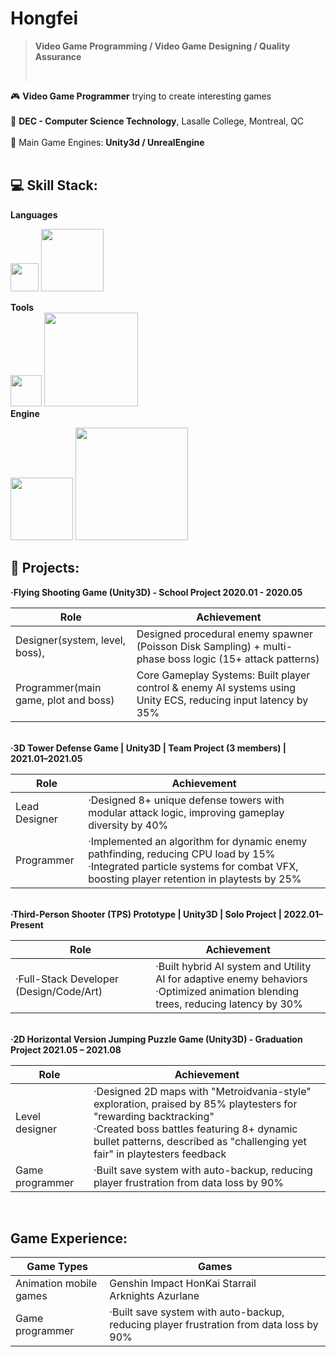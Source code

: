 # Hongfei
>**Video Game Programming / Video Game Designing / Quality Assurance**
>
></br>

🎮    **Video Game Programmer** trying to create interesting games </br></br>
📝    **DEC - Computer Science Technology**, Lasalle College, Montreal, QC </br></br>
🚀    Main Game Engines: **Unity3d / UnrealEngine** </br></br>




## 💻 Skill Stack:

<summary><b>Languages</b></summary>

  <img src="https://img.shields.io/badge/c%23-%23239120.svg?style=flat&logo=csharp&logoColor=white" width="45">   <img src="https://img.shields.io/badge/html5-%23E34F26.svg?style=flat&logo=html5&logoColor=white" width="100">

<summary><b>Tools</b></summary>
  <img src="https://img.shields.io/badge/jira-2?style=flat&logoColor=white" width="50">   <img src="https://img.shields.io/badge/Android Studio-2?style=flat&logoColor=white" width="150"> 

<summary><b>Engine</b></summary>

  <img src="https://img.shields.io/badge/unity-%23000000.svg?style=flat&logo=unity&logoColor=white" width="100">  <img src="https://img.shields.io/badge/unrealengine-%23313131.svg?style=flat&logo=unrealengine&logoColor=white" width="180">

  
  
  ## 👾 Projects:


<summary><b>·Flying Shooting Game (Unity3D) - School Project 2020.01 - 2020.05</b></summary>

|Role      | Achievement           |
|-------------------|----------------------------|
| Designer(system, level, boss),      | Designed procedural enemy spawner (Poisson Disk Sampling) + multi-phase boss 	logic (15+ attack patterns)  |
| Programmer(main game, plot and boss)       | Core Gameplay Systems: Built player control & enemy AI systems using Unity ECS, reducing input latency by 35%     |


<br>

</details>


<summary><b>·3D Tower Defense Game | Unity3D | Team Project (3 members) | 2021.01–2021.05</b></summary>

|Role      | Achievement           |
|-------------------|----------------------------|
|  Lead Designer      | ·Designed 8+ unique defense towers with modular attack logic, improving gameplay diversity by 40% |
|  Programmer      | ·Implemented an algorithm for dynamic enemy pathfinding, reducing CPU load by 15%  <br> ·Integrated particle systems for combat VFX, boosting player retention in playtests by 25%     |


<br>

</details>


<summary><b>·Third-Person Shooter (TPS) Prototype | Unity3D | Solo Project | 2022.01–Present</b></summary>

|Role      | Achievement           |
|-------------------|----------------------------|
|  ·Full-Stack Developer (Design/Code/Art)     | ·Built hybrid AI system and Utility AI for adaptive enemy behaviors <br>·Optimized animation blending trees, reducing latency by 30% |



<br>

</details>



<summary><b>·2D Horizontal Version Jumping Puzzle Game (Unity3D) - Graduation Project 2021.05 – 2021.08</b></summary>

|Role      | Achievement           |
|-------------------|----------------------------|
|  Level designer     | ·Designed 2D maps with "Metroidvania-style" exploration, praised by 85% playtesters for "rewarding backtracking" <br> ·Created boss battles featuring 8+ dynamic bullet patterns, described as "challenging yet fair" in playtesters feedback  |
|  Game programmer     | ·Built save system with auto-backup, reducing player frustration from data loss by 90%     |



<br>

</details>


  ## Game Experience:
|Game Types   | Games           |
|-------------------|----------------------------|
|  Animation mobile games   | Genshin Impact  HonKai Starrail <br> Arknights  Azurlane  |
|  Game programmer     | ·Built save system with auto-backup, reducing player frustration from data loss by 90%     |

